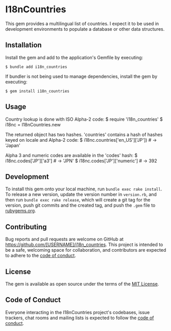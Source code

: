 # I18nCountries

This gem provides a multilingual list of countries.  I expect it to be used in development environments to populate a database or other data structures.

## Installation

Install the gem and add to the application's Gemfile by executing:

    $ bundle add i18n_countries

If bundler is not being used to manage dependencies, install the gem by executing:

    $ gem install i18n_countries

## Usage
Country lookup is done with ISO Alpha-2 code:
    $ require 'i18n_countries'
    $ i18nc = I18nCountries.new

The returned object has two hashes.  'countries' contains a hash of hashes keyed
on locale and Alpha-2 code:
    $ i18nc.countries['en_US']['JP']) # -> 'Japan'

Alpha 3 and numeric codes are available in the 'codes' hash:
    $ i18nc.codes['JP']['a3'] # -> 'JPN'
    $ i18nc.codes['JP']['numeric'] # -> 392

## Development

To install this gem onto your local machine, run `bundle exec rake install`. To release a new version, update the version number in `version.rb`, and then run `bundle exec rake release`, which will create a git tag for the version, push git commits and the created tag, and push the `.gem` file to [rubygems.org](https://rubygems.org).

## Contributing

Bug reports and pull requests are welcome on GitHub at https://github.com/[USERNAME]/i18n_countries. This project is intended to be a safe, welcoming space for collaboration, and contributors are expected to adhere to the [code of conduct](https://github.com/[USERNAME]/i18n_countries/blob/master/CODE_OF_CONDUCT.md).

## License

The gem is available as open source under the terms of the [MIT License](https://opensource.org/licenses/MIT).

## Code of Conduct

Everyone interacting in the I18nCountries project's codebases, issue trackers, chat rooms and mailing lists is expected to follow the [code of conduct](https://github.com/[USERNAME]/i18n_countries/blob/master/CODE_OF_CONDUCT.md).

